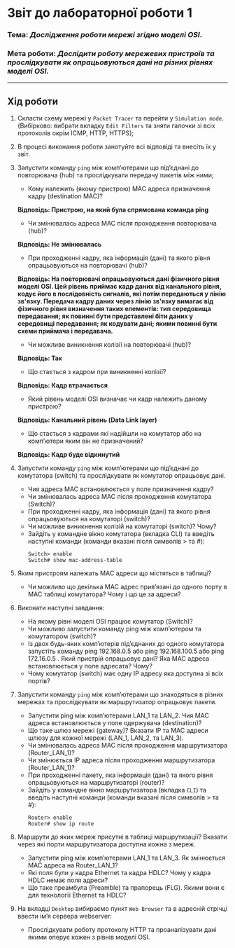 # Звіт до лабораторної роботи 1
### Тема: _Дослідження роботи мережі згідно моделі OSI._
### Мета роботи: _Дослідити роботу мережевих пристроїв та прослідкувати як опрацьовуються дані на різних рівнях моделі OSI._
---
## Хід роботи
1. Скласти схему мережі у `Packet Tracer` та перейти у `Simulation mode`. (Вибірково: вибрати вкладку `Edit Filters` та зняти галочки зі всіх протоколів окрім ICMP, HTTP, HTTPS);
1. В процесі виконання роботи занотуйте всі відповіді та внесіть їх у звіт.
1. Запустити команду `ping` між комп’ютерами що під’єднані до повторювача (hub) та прослідкувати передачу пакетів між ними;
    - Кому належить (якому пристрою) MAC адреса призначення кадру (destination МАС)?
    
    **Відповідь: Пристрою, на який була спрямована команда ping**
    
    - Чи змінювалась адреса MAC після проходження повторювача (hub)?
    
    **Відповідь: Не змінювалась**
    
    - При проходженні кадру, яка інформація (дані) та якого рівня опрацьовуються на повторювачі (hub)?
    
    **Відповідь: На повторювачі опрацьовуються дані фізичного рівня моделі OSI. Цей рівень приймає кадр даних від канального рівня, кодує його в послідовність сигналів, які потім передаються у лінію зв'язку. Передача кадру даних через лінію зв'язку вимагає від фізичного рівня визначення таких елементів: тип середовища передавання; як повинні бути представлені біти даних у середовищі передавання; як кодувати дані; якими повинні бути схеми приймача і передавача.**
    
    - Чи можливе виникнення колізії на повторювачі (hub)?
    
    **Відповідь: Так**
    
    - Що стається з кадром при виникненні колізії?
    
    **Відповідь: Кадр втрачається**
    
    - Який рівень моделі OSI визначає чи кадр належить даному пристрою?
    
    **Відповідь: Канальний рівень (Data Link layer)**
    
    - Що стається з кадрами які надійшли на комутатор або на комп’ютери яким він не призначений?
   
    **Відповідь: Кадр буде відкинутий**
    
1. Запустити команду `ping` між комп’ютерами що під’єднані до комутатора (switch) та прослідкувати як комутатор опрацьовує дані.
    - Чия адреса MAC встановлюється у поле призначення кадру?
    - Чи змінювалась адреса MAC після проходження комутатора (Switch)?
    - При проходженні кадру, яка інформація (дані) та якого рівня опрацьовуються на комутаторі (switch)?
    - Чи можливе виникнення колізій на комутаторі (switch)? Чому?
    - Зайдіть у командне вікно комутатора (вкладка CLI) та введіть наступні команди (команди вказані після символів > та #):
        ```shell script
        Switch> enable
        Switch# show mac-address-table
        ```
1. Яким пристроям належать МАС адреси що містяться в таблиці?
    - Чи можливо що декілька МАС адрес прив’язані до одного порту в МАС таблиці комутатора? Чому і що це за адреси?
1. Виконати наступні завдання:
    - На якому рівні моделі OSI працює комутатор (Switch)?
    - Чи можливо запустити команду ping між комп’ютером та комутатором (switch)?
    - Із двох будь-яких комп’ютерів під’єднаних до одного комутатора запустіть команду ping 192.168.0.5 або ping 192.168.100.5 або ping 172.16.0.5 . Який пристрій опрацьовує дані? Яка МАС адреса встановлюється у поле адресата? Чому?
    - Чому комутатор (switch) має одну ІР адресу яка доступна зі всіх портів?
1. Запустити команду `ping` між комп’ютерами що знаходяться в різних мережах та прослідкувати як маршрутизатор опрацьовує пакети.
    - Запустити ping між комп’ютерами LAN_1 та LAN_2. Чия МАС адреса встановлюється у поле одержувача (destination)?
    - Що таке шлюз мережі (gateway)? Вказати IP та МАС адреси шлюзу для кожної мережі (LAN_1, LAN_2, та LAN_3).
    - Чи змінювалась адреса MAC після проходження маршрутизатора (Router_LAN_1)? 
    - Чи змінюється ІР адреса після проходження маршрутизатора (Router_LAN_1)?
    - При проходженні пакету, яка інформація (дані) та якого рівня опрацьовуються на маршрутизаторі (router)?
    - Зайдіть у командне вікно маршрутизатора (вкладка `CLI`) та введіть наступні команди (команди вказані після символів > та #):
        ```shell script
        Router> enable
        Router# show ip route
        ```
1. Маршрути до яких мереж присутні в таблиці маршрутизації? Вказати через які порти маршрутизатора доступна кожна з мереж.
    - Запустити ping між комп’ютерами LAN_1 та LAN_3. Як змінюється МАС адреса на Router_LAN_1?
    - Які поля були у кадра Ethernet та кадра HDLC? Чому у кадра HDLC немає поля адреси?
    - Що таке преамбула (Preamble) та прапорець (FLG). Якими вони є для технології Ethernet та HDLC?
1. На вкладці `Desktop` вибираємо пункт `Web Browser` та в адресній стрічці ввести ім’я сервера webserver:
    - Прослідкувати роботу протоколу HTTP та проаналізувати дані якими оперує кожен з рівнів моделі OSI.
